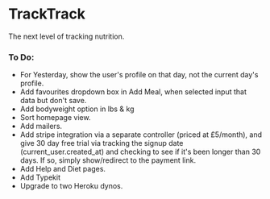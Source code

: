 # TrackTrack

The next level of tracking nutrition.

### To Do:

- For Yesterday, show the user's profile on that day, not the current day's profile.
- Add favourites dropdown box in Add Meal, when selected input that data but don't save. 
- Add bodyweight option in lbs & kg
- Sort homepage view.
- Add mailers.
- Add stripe integration via a separate controller (priced at £5/month), and give 30 day free trial via tracking the signup date (current_user.created_at) and checking to see if it's been longer than 30 days. If so, simply show/redirect to the payment link. 
- Add Help and Diet pages.
- Add Typekit
- Upgrade to two Heroku dynos.